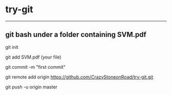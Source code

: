 # try-git
------------
git bash under a folder containing SVM.pdf
------------
git init

git add SVM.pdf (your file)

git commit -m "first commit"

git remote add origin https://github.com/CrazyStoneonRoad/try-git.git

git push -u origin master
